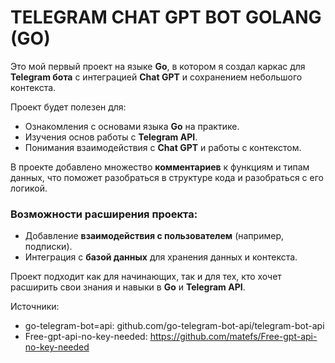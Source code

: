 # TELEGRAM CHAT GPT BOT GOLANG (GO)

Это мой первый проект на языке **Go**, в котором я создал каркас для **Telegram бота** с интеграцией **Chat GPT** и сохранением небольшого контекста.

Проект будет полезен для:
- Ознакомления с основами языка **Go** на практике.
- Изучения основ работы с **Telegram API**.
- Понимания взаимодействия с **Chat GPT** и работы с контекстом.

В проекте добавлено множество **комментариев** к функциям и типам данных, что поможет разобраться в структуре кода и разобраться с его логикой.

### Возможности расширения проекта:
- Добавление **взаимодействия с пользователем** (например, подписки).
- Интеграция с **базой данных** для хранения данных и контекста.

Проект подходит как для начинающих, так и для тех, кто хочет расширить свои знания и навыки в **Go** и **Telegram API**.

Источники:
- go-telegram-bot=api: github.com/go-telegram-bot-api/telegram-bot-api
- Free-gpt-api-no-key-needed: https://github.com/matefs/Free-gpt-api-no-key-needed

